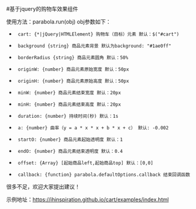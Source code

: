#基于jquery的购物车效果组件

使用方法：parabola.run(obj) obj参数如下：
 *      cart: {*|jQuery|HTMLElement} 购物车（目标）元素 默认：$("#cart")
 *      background {string} 商品元素背景 默认为background: "#1ae0ff"
 *      borderRadius {string} 商品元素圆角 默认：50%
 *      originW: {number} 商品元素原始宽度 默认：50px
 *      originH: {number} 商品元素原始高度 默认：50px
 *      minW: {number} 商品元素结束宽度 默认：20px
 *      minH: {number} 商品元素结束高度 默认：20px
 *      duration: {number} 持续时间(秒) 默认：1s
 *      a: {number} 曲率（y = a * x * x + b * x + c） 默认: -0.002
 *      startO: {number} 商品元素起始透明度 默认：1
 *      endO: {number} 商品元素结束透明度 默认：0.4
 *      offset: {Array} [起始商品left,起始商品top] 默认：[0,0]
 *      callback: {function} parabola.defaultOptions.callback 结束回调函数

很多不足，欢迎大家提出建议！

示例地址：https://ihinspiration.github.io/cart/examples/index.html
